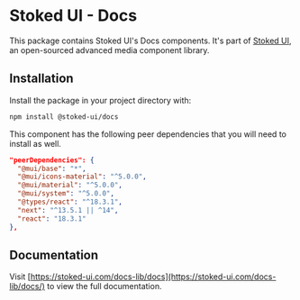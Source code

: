 # Stoked UI - Docs

This package contains Stoked UI's Docs components.
It's part of [Stoked UI](https://stoked-ui.com/stoked-ui/docs), an open-sourced advanced media component library.

## Installation

Install the package in your project directory with:

```bash
npm install @stoked-ui/docs
```

This component has the following peer dependencies that you will need to install as well.

```json
"peerDependencies": {
  "@mui/base": "*",
  "@mui/icons-material": "^5.0.0",
  "@mui/material": "^5.0.0",
  "@mui/system": "^5.0.0",
  "@types/react": "^18.3.1",
  "next": "^13.5.1 || ^14",
  "react": "18.3.1"
},
```

## Documentation

Visit [https://stoked-ui.com/docs-lib/docs](https://stoked-ui.com/docs-lib/docs/) to view the full documentation.
